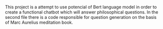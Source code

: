 This project is a attempt to use potencial of Bert language model in order to create a functional chatbot which will answer philosophical questions. In the second file there is a code responsible for question generation on the basis of Marc Aurelius meditation book.
